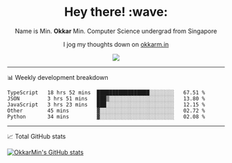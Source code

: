 <h1 align="center"> Hey there! :wave:</h1>

<p align="center">Name is Min. <strong>Okkar</strong> Min. Computer Science undergrad from Singapore</p>

<p align="center">I jog my thoughts down on <a href="https://okkarm.in">okkarm.in</a></p>

<p align="center">
  <a href="https://okkarm.in/linkedin" target='_blank'>
    <img src="https://img.shields.io/badge/linkedin-%230077B5.svg?&style=for-the-badge&logo=linkedin&logoColor=white" />
  </a>
 </p>

-------

📊 Weekly development breakdown
<!--START_SECTION:waka-->
```text
TypeScript   18 hrs 52 mins  █████████████████░░░░░░░░   67.51 % 
JSON         3 hrs 51 mins   ███▒░░░░░░░░░░░░░░░░░░░░░   13.80 % 
JavaScript   3 hrs 23 mins   ███░░░░░░░░░░░░░░░░░░░░░░   12.15 % 
Other        45 mins         ▓░░░░░░░░░░░░░░░░░░░░░░░░   02.72 % 
Python       34 mins         ▓░░░░░░░░░░░░░░░░░░░░░░░░   02.08 % 
```
<!--END_SECTION:waka-->

-------
📈 Total GitHub stats

<p>
  <a href="https://github.com/OkkarMin"><img src="https://github-readme-stats.vercel.app/api?username=OkkarMin&hide_border=true&show_icons=true&theme=graywhite" alt="OkkarMin's GitHub stats"></a>
</p>
